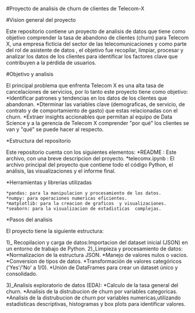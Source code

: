 #Proyecto de analisis de churn de clientes de Telecom-X


#Vision  general del proyecto 



Este repositorio contiene un proyecto de analisis de datos que tiene como objetivo comprender la tasa de abandono de clientes (churn)
para Telecom X, una empresa ficticia del sector de las telecomunicaciones y como parte del rol de asistente de datos , el objetivo fue recopilar, limpiar, procesar y analizar los datos de los clientes para identificar los factores clave que contribuyen a la pérdida de usuarios. 


#Objetivo y analisis 

El principal problema que enfrenta Telecom X es una alta tasa de cancelaciones de servicios, por lo tanto este proyecto  tiene como objetivo:
    *Identificar patrones y tendencias en los datos de los clientes que abandonan. 
    *Dterminar las variables clave (demograficas, de servicio, de contrato y de comportamiento de gasto) que estas relacionadas con el churn.
    *Extraer insights accionables que permitan al equipo de Data Science y a la gerencia de Telecom X comprender "por qué" los clientes se van y "qué" se puede hacer al respecto.


*Estructura del repositorio 

Este repositorio cuenta con los siguientes elementos:
    *README : Este archivo, con una breve descripcion del proyecto.
    *telecomx.ipynb : El archivo principal del proyecto que contiene todo el código Python, el análisis, las visualizaciones y el informe final.


*Herramientas y librerias utilizadas

    *pandas: para la manipulacion y procesamiento de los datos. 
    *numpy: para operaciones numericas eficientes. 
    *matplotlib: para la creacion de graficos  y visualizaciones.
    *seaborn: para la visualizacion de estadisticas  complejas.


*Pasos del analisis 

El proyecto tiene la siguiente estructura:

   1)_ Recopilacion y carga de datos:Importacion del dataset inicial (JSON) en un entorno de trabajo de Python.
   2)_Limpieza y procesamiento de datos: 
      *Normalizacion de la estructura JSON.
      *Manejo de valores nulos o vacios.
      *Conversion de tipos de datos.
      *Transformación de valores categóricos ('Yes'/'No' a 1/0).
      *Unión de DataFrames para crear un dataset único y consolidado.

   3)_Analisis exploratorio de datos (EDA):
      *Calculo de la tasa general del churn.
      *Analisis de la distrubucion de churn  por variables categoricas.
      *Analisis de la distrubucion de churn  por variables numericas,utilizando estadisticas descriptivas, histogramas y box plots para identificar valores.

    

    
